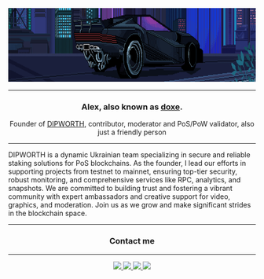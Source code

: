 <img src="https://github.com/doxe1/doxe1/blob/main/cover.gif" width="100%" height="150">

_____
<h3 align="center">Alex, also known as <a href="https://t.me/doxe01" target="_blank">doxe</a>.</h3>
<p align="center">Founder of <a href="https://github.com/dipworth" target="_blank">DIPWORTH</a>, contributor, moderator and PoS/PoW validator, also just a friendly person </p>

_____

DIPWORTH is a dynamic Ukrainian team specializing in secure and reliable staking solutions for PoS blockchains. As the founder, I lead our efforts in supporting projects from testnet to mainnet, ensuring top-tier security, robust monitoring, and comprehensive services like RPC, analytics, and snapshots. We are committed to building trust and fostering a vibrant community with expert ambassadors and creative support for video, graphics, and moderation. Join us as we grow and make significant strides in the blockchain space.

_____
<h3 name="intro" align="center">Contact me </h3>

_____

<div align="center">
    <a href="https://t.me/doxe01" target="_blank">
        <img height="35px" src="https://img.shields.io/badge/Telegram-2CA5E0?style=for-the-badge&logo=telegram&logoColor=white">
    </a>
    <a href="https://twitter.com/doxe001" target="_blank">
        <img height="35px" src="https://img.shields.io/badge/Twitter-1DA1F2?style=for-the-badge&logo=twitter&logoColor=white">
    </a>
    <a href="https://discord.gg/YZZ2m2sxDD" target="_blank">
        <img height="35px" src="https://img.shields.io/badge/Discord-7289DA?style=for-the-badge&logo=discord&logoColor=white">
    </a>
    <a href="https://github.com/doxe1" target="_blank">
        <img height="35px" src="https://img.shields.io/badge/GitHub-100000?style=for-the-badge&logo=github&logoColor=white">
    </a>
</div>
